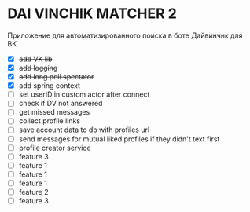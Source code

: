 # DAI VINCHIK MATCHER 2

Приложение для автоматизированного поиска в боте Дайвинчик для ВК.


- [x] ~~add VK lib~~
- [x] ~~add logging~~
- [x] ~~add long poll spectator~~
- [x] ~~add spring context~~
- [ ] set userID in custom actor after connect
- [ ] check if DV not answered
- [ ] get missed messages
- [ ] collect profile links
- [ ] save account data to db with profiles url
- [ ] send messages for mutual liked profiles if they didn't text first
- [ ] profile creator service
- [ ] feature 3
- [ ] feature 1
- [ ] feature 1
- [ ] feature 1
- [ ] feature 2
- [ ] feature 3